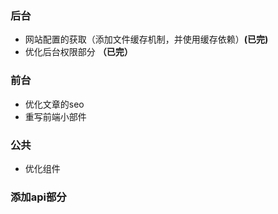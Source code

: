 ### 后台
* 网站配置的获取（添加文件缓存机制，并使用缓存依赖）**(已完)**
* 优化后台权限部分 **（已完）**
### 前台
* 优化文章的seo 
* 重写前端小部件
### 公共
* 优化组件

### 添加api部分
